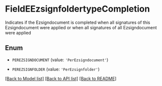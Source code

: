 # FieldEEzsignfoldertypeCompletion

Indicates if the Ezsigndocument is completed when all signatures of this Ezsigndocument were applied or when all signatures of all Ezsigndocument  were applied

## Enum

* `PEREZSIGNDOCUMENT` (value: `'PerEzsigndocument'`)

* `PEREZSIGNFOLDER` (value: `'PerEzsignfolder'`)

[[Back to Model list]](../README.md#documentation-for-models) [[Back to API list]](../README.md#documentation-for-api-endpoints) [[Back to README]](../README.md)


